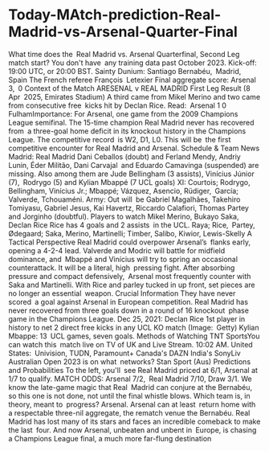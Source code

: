 # Today-MAtch-prediction-Real-Madrid-vs-Arsenal-Quarter-Final


What time does the Real Madrid vs. Arsenal Quarterfinal, Second Leg match start?
You don't have any training data past October 2023.
Kick-off: 19:00 UTC, or 20:00 BST.
Sainty Dunium: Santiago Bernabéu, Madrid, Spain
The French referee François Letexier
Final aggregate score: Arsenal 3, 0
Context of the Match
ARESENAL v REAL MADRID First Leg Result (8 Apr 2025, Emirates Stadium)
A third came from Mikel Merino and two came from consecutive free kicks hit by Declan Rice.
Read: Arsenal 1 0 FulhamImportance: For Arsenal, one game from the 2009 Champions League semifinal. The 15-time champion Real Madrid never has recovered from a three-goal home deficit in its knockout history in the Champions League.
The competitive record is W2, D1, L0. This will be the first competitive encounter for Real Madrid and Arsenal.
Schedule & Team News
Madrid: Real Madrid
Dani Ceballos (doubt) and Ferland Mendy, Andriy Lunin, Éder Militão, Dani Carvajal and Eduardo Camavinga (suspended) are missing.
Also among them are Jude Bellingham (3 assists), Vinícius Júnior (7), Rodrygo (5) and Kylian Mbappé (7 UCL goals)
XI: Courtois; Rodrygo, Bellingham, Vinícius Jr.; Mbappé; Vázquez, Asencio, Rüdiger, García; Valverde, Tchouaméni.
Army:
Out will be Gabriel Magalhães, Takehiro Tomiyasu, Gabriel Jesus, Kai Havertz, Riccardo Calafiori, Thomas Partey and Jorginho (doubtful).
Players to watch Mikel Merino, Bukayo Saka, Declan Rice Rice has 4 goals and 2 assists in the UCL.
Raya; Rice, Partey, Ødegaard; Saka, Merino, Martinelli; Timber, Salibo, Kiwior, Lewis-Skelly
A Tactical Perspective
Real Madrid could overpower Arsenal’s flanks early, opening a 4-2-4 lead. Valverde and Modric will battle for midfield dominance, and Mbappé and Vinícius will try to spring an occasional counterattack. It will be a literal, high pressing fight.
After absorbing pressure and compact defensively, Arsenal most frequently counter with Saka and Martinelli. With Rice and parley tucked in up front, set pieces are no longer an essential weapon.
Crucial Information
They have never scored a goal against Arsenal in European competition.
Real Madrid has never recovered from three goals down in a round of 16 knockout phase game in the Champions League.
Dec 25, 2021: Declan Rice 1st player in history to net 2 direct free kicks in any UCL KO match (Image: Getty)
Kylian Mbappe: 13 UCL games, seven goals.
Methods of Watching
TNT SportsYou can watch this match live on TV of UK and Live Stream. 10:02 AM.
United States: Univision, TUDN, Paramount+
Canada's DAZN
India's SonyLiv
Australian Open 2023 is on what networks? Stan Sport (Aus)
Predictions and Probabilities
To the left, you'll see Real Madrid priced at 6/1, Arsenal at 1/7 to qualify.
MATCH ODDS: Arsenal 7/2, Real Madrid 7/10, Draw 3/1.
We know the late-game magic that Real Madrid can conjure at the Bernabéu, so this one is not done, not until the final whistle blows. Which team is, in theory, meant to progress? Arsenal.
Arsenal can at least return home with a respectable three-nil aggregate, the rematch venue the Bernabéu. Real Madrid has lost many of its stars and faces an incredible comeback to make the last four. And now Arsenal, unbeaten and unbent in Europe, is chasing a Champions League final, a much more far-flung destination
